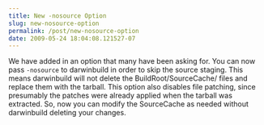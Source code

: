 ```yaml
---
title: New -nosource Option
slug: new-nosource-option
permalink: /post/new-nosource-option
date: 2009-05-24 18:04:08.121527-07
---
```


We have added in an option that many have been asking for. You can now pass `-nosource` to darwinbuild in order to skip the source staging. This means darwinbuild will not delete the BuildRoot/SourceCache/ files and replace them with the tarball. This option also disables file patching, since presumably the patches were already applied when the tarball was extracted. So, now you can modify the SourceCache as needed without darwinbuild deleting your changes.
